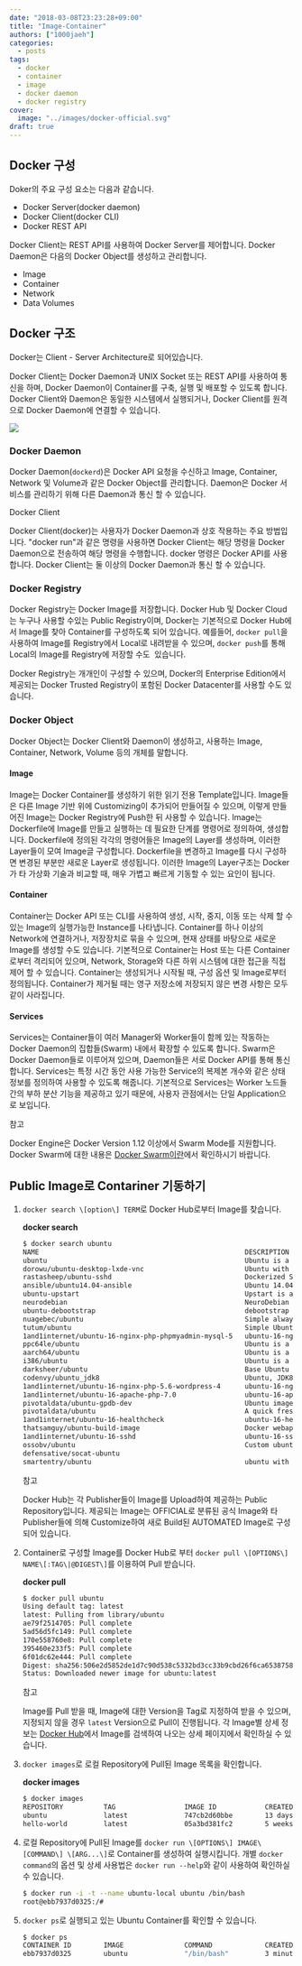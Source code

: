 ```yaml
---
date: "2018-03-08T23:23:28+09:00"
title: "Image-Container"
authors: ["1000jaeh"]
categories:
  - posts
tags:
  - docker
  - container
  - image
  - docker daemon
  - docker registry
cover:
  image: "../images/docker-official.svg"
draft: true
---
```


## Docker 구성

Doker의 주요 구성 요소는 다음과 같습니다.

- Docker Server(docker daemon)
- Docker Client(docker CLI)
- Docker REST API

Docker Client는 REST API를 사용하여 Docker Server를 제어합니다. Docker Daemon은 다음의 Docker Object를 생성하고 관리합니다.

- Image
- Container
- Network
- Data Volumes

## Docker 구조

Docker는 Client - Server Architecture로 되어있습니다.

Docker Client는 Docker Daemon과 UNIX Socket 또는 REST API를 사용하여 통신을 하며, Docker Daemon이 Container를 구축, 실행 및 배포할 수 있도록
합니다. Docker Client와 Daemon은 동일한 시스템에서 실행되거나, Docker Client를 원격으로 Docker Daemon에 연결할 수 있습니다.

![](https://docs.docker.com/engine/article-img/architecture.svg)

### Docker Daemon

Docker Daemon(`dockerd`)은 Docker API 요청을 수신하고 Image, Container, Network 및 Volume과 같은 Docker Object를 관리합니다. Daemon은 Docker 서비스를 관리하기 위해 다른 Daemon과 통신 할 수 있습니다.

Docker Client

Docker Client(docker)는 사용자가 Docker Daemon과 상호 작용하는 주요 방법입니다. "docker run"과 같은 명령을 사용하면 Docker Client는 해당 명령을 Docker Daemon으로 전송하여 해당 명령을 수행합니다. docker 명령은 Docker API를 사용합니다. Docker Client는 둘 이상의 Docker Daemon과 통신 할 수 있습니다.

### Docker Registry

Docker Registry는 Docker Image를 저장합니다. Docker Hub 및 Docker Cloud는 누구나 사용할 수있는 Public Registry이며, Docker는 기본적으로 Docker Hub에서 Image를 찾아 Container를 구성하도록 되어 있습니다. 예를들어, `docker pull`을 사용하여 Image를 Registry에서 Local로 내려받을 수 있으며, `docker push`를 통해 Local의 Image를 Registry에 저장할 수도  있습니다.

Docker Registry는 개개인이 구성할 수 있으며, Docker의 Enterprise Edition에서 제공되는 Docker Trusted Registry이 포함된 Docker Datacenter를 사용할 수도 있습니다.

### Docker Object

Docker Object는 Docker Client와 Daemon이 생성하고, 사용하는 Image, Container, Network, Volume 등의 개체를 말합니다.

#### Image

Image는 Docker Container를 생성하기 위한 읽기 전용 Template입니다. Image들은 다른 Image 기반 위에 Customizing이 추가되어 만들어질 수 있으며, 이렇게 만들어진 Image는 Docker Registry에 Push한 뒤 사용할 수 있습니다. Image는 Dockerfile에 Image를 만들고 실행하는 데 필요한 단계를 명령어로 정의하여, 생성합니다. Dockerfile에 정의된 각각의 명령어들은 Image의 Layer를 생성하며, 이러한 Layer들이 모여 Image글 구성합니다. Dockerfile을 변경하고 Image를 다시 구성하면 변경된 부분만 새로운 Layer로 생성됩니다. 이러한 Image의 Layer구조는 Docker가 타 가상화 기술과 비교할 때, 매우 가볍고 빠르게 기동할 수 있는 요인이 됩니다.

#### Container

Container는 Docker API 또는 CLI를 사용하여 생성, 시작, 중지, 이동 또는 삭제 할 수 있는 Image의 실행가능한 Instance를 나타냅니다. Container를 하나 이상의 Network에 연결하거나, 저장장치로 묶을 수 있으며, 현재 상태를 바탕으로 새로운 Image를 생성할 수도 있습니다. 기본적으로 Container는 Host 또는 다른 Container로부터 격리되어 있으며, Network, Storage와 다른 하위 시스템에 대한 접근을 직접 제어 할 수 있습니다. Container는 생성되거나 시작될 때, 구성 옵션 및 Image로부터 정의됩니다. Container가 제거될 때는 영구 저장소에 저장되지 않은 변경 사항은 모두 같이 사라집니다.

#### Services

Services는 Container들이 여러 Manager와 Worker들이 함께 있는 작동하는 Docker Daemon의 집합들(Swarm) 내에서 확장할 수 있도록 합니다. Swarm은 Docker Daemon들로 이루어져 있으며, Daemon들은 서로 Docker API를 통해 통신합니다. Services는 특정 시간 동안 사용 가능한 Service의 복제본 개수와 같은 상태 정보를 정의하여 사용할 수 있도록 해줍니다. 기본적으로 Services는 Worker 노드들 간의 부하 분산 기능을 제공하고 있기 때문에, 사용자 관점에서는 단일 Application으로 보입니다.

참고

Docker Engine은 Docker Version 1.12 이상에서 Swarm Mode를 지원합니다.
Docker Swarm에 대한 내용은 [Docker Swarm이란](Docker_Swarm이란)에서
확인하시기 바랍니다.

## Public Image로 Contariner 기동하기

1. `docker search \[option\] TERM`로 Docker Hub로부터 Image를
    찾습니다.

    **docker search**

    ``` bash
    $ docker search ubuntu
    NAME                                                   DESCRIPTION                                     STARS               OFFICIAL            AUTOMATED
    ubuntu                                                 Ubuntu is a Debian-based Linux operating s...   6710                [OK]                
    dorowu/ubuntu-desktop-lxde-vnc                         Ubuntu with openssh-server and NoVNC            139                                     [OK]
    rastasheep/ubuntu-sshd                                 Dockerized SSH service, built on top of of...   112                                     [OK]
    ansible/ubuntu14.04-ansible                            Ubuntu 14.04 LTS with ansible                   87                                      [OK]
    ubuntu-upstart                                         Upstart is an event-based replacement for ...   80                  [OK]                
    neurodebian                                            NeuroDebian provides neuroscience research...   40                  [OK]                
    ubuntu-debootstrap                                     debootstrap --variant=minbase --components...   31                  [OK]                
    nuagebec/ubuntu                                        Simple always updated Ubuntu docker images...   22                                      [OK]
    tutum/ubuntu                                           Simple Ubuntu docker images with SSH access     19                                      
    1and1internet/ubuntu-16-nginx-php-phpmyadmin-mysql-5   ubuntu-16-nginx-php-phpmyadmin-mysql-5          16                                      [OK]
    ppc64le/ubuntu                                         Ubuntu is a Debian-based Linux operating s...   11                                      
    aarch64/ubuntu                                         Ubuntu is a Debian-based Linux operating s...   9                                       
    i386/ubuntu                                            Ubuntu is a Debian-based Linux operating s...   8                                       
    darksheer/ubuntu                                       Base Ubuntu Image -- Updated hourly             3                                       [OK]
    codenvy/ubuntu_jdk8                                    Ubuntu, JDK8, Maven 3, git, curl, nmap, mc...   3                                       [OK]
    1and1internet/ubuntu-16-nginx-php-5.6-wordpress-4      ubuntu-16-nginx-php-5.6-wordpress-4             2                                       [OK]
    1and1internet/ubuntu-16-apache-php-7.0                 ubuntu-16-apache-php-7.0                        1                                       [OK]
    pivotaldata/ubuntu-gpdb-dev                            Ubuntu images for GPDB development              0                                       
    pivotaldata/ubuntu                                     A quick freshening-up of the base Ubuntu d...   0                                       
    1and1internet/ubuntu-16-healthcheck                    ubuntu-16-healthcheck                           0                                       [OK]
    thatsamguy/ubuntu-build-image                          Docker webapp build images based on Ubuntu      0                                       
    1and1internet/ubuntu-16-sshd                           ubuntu-16-sshd                                  0                                       [OK]
    ossobv/ubuntu                                          Custom ubuntu image from scratch (based on...   0                                       
    defensative/socat-ubuntu                                                                               0                                       [OK]
    smartentry/ubuntu                                      ubuntu with smartentry                          0                                       [OK]
    ```

    참고

    Docker Hub는 각 Publisher들이 Image를 Upload하여 제공하는 Public
    Repository입니다. 제공되는 Image는 OFFICIAL로 분류된 공식 Image와 타
    Publisher들에 의해 Customize하여 새로 Build된 AUTOMATED Image로
    구성되어 있습니다.

2.  Container로 구성할 Image를 Docker Hub로 부터 `docker pull
    \[OPTIONS\] NAME\[:TAG\|@DIGEST\]`를 이용하여 Pull 받습니다. 

    **docker pull**

    ``` bash
    $ docker pull ubuntu
    Using default tag: latest
    latest: Pulling from library/ubuntu
    ae79f2514705: Pull complete 
    5ad56d5fc149: Pull complete 
    170e558760e8: Pull complete 
    395460e233f5: Pull complete 
    6f01dc62e444: Pull complete 
    Digest: sha256:506e2d5852de1d7c90d538c5332bd3cc33b9cbd26f6ca653875899c505c82687
    Status: Downloaded newer image for ubuntu:latest
    ```

    참고

    Image를 Pull 받을 때, Image에 대한 Version을 Tag로 지정하여 받을 수
    있으며, 지정되지 않을 경우 `latest` Version으로 Pull이
    진행됩니다. 각 Image별 상세 정보는 [Docker
    Hub](https://store.docker.com/)에서 Image를 검색하여 나오는 상세
    페이지에서 확인하실 수 있습니다.

3.  `docker images`로 로컬 Repository에 Pull된 Image 목록을
    확인합니다.

    **docker images**

    ``` bash
    $ docker images
    REPOSITORY          TAG                 IMAGE ID            CREATED             SIZE
    ubuntu              latest              747cb2d60bbe        13 days ago         122MB
    hello-world         latest              05a3bd381fc2        5 weeks ago         1.84kB
    ```

4. 로컬 Repository에 Pull된 Image를 `docker run \[OPTIONS\] IMAGE\[COMMAND\] \[ARG...\]`로 Container를 생성하여 실행시킵니다. 개별
    `docker command`의 옵션 및 상세 사용법은 `docker run --help`와 같이 사용하여 확인하실 수 있습니다.

    ``` bash
    $ docker run -i -t --name ubuntu-local ubuntu /bin/bash
    root@ebb7937d0325:/#
    ```

5. `docker ps`로 실행되고 있는 Ubuntu Container를 확인할 수
    있습니다.

    ``` bash
    $ docker ps
    CONTAINER ID        IMAGE               COMMAND             CREATED             STATUS              PORTS               NAMES
    ebb7937d0325        ubuntu              "/bin/bash"         3 minutes ago       Up 3 minutes                            ubuntu-local
    ```

